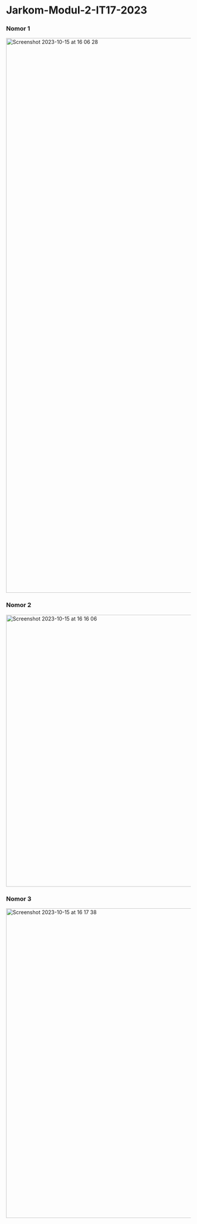 # Jarkom-Modul-2-IT17-2023

### **Nomor 1**
<img width="1512" alt="Screenshot 2023-10-15 at 16 06 28" src="https://github.com/GilbertImmanuel/Jarkom-Modul-2-IT17-2023/assets/108605109/fd0562b1-33d4-4cf6-9dac-e8fb4bc80e0c">

###  **Nomor 2** 
<img width="741" alt="Screenshot 2023-10-15 at 16 16 06" src="https://github.com/GilbertImmanuel/Jarkom-Modul-2-IT17-2023/assets/108605109/3f9fd237-639e-4181-9ee9-ec3f3e9aebec">

###  **Nomor 3** 
<img width="844" alt="Screenshot 2023-10-15 at 16 17 38" src="https://github.com/GilbertImmanuel/Jarkom-Modul-2-IT17-2023/assets/108605109/b1a01f1e-8b9a-4567-b441-0618f1ea54c1">
